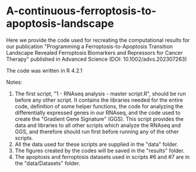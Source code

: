 # A-continuous-ferroptosis-to-apoptosis-landscape
Here we provide the code used for recreating the computational results for our publication "Programming a Ferroptosis-to-Apoptosis Transition Landscape Revealed Ferroptosis Biomarkers and Repressors for Cancer Therapy" published in Advanced Science (DOI: 10.1002/advs.202307263)

The code was written in R 4.2.1

Notes:
1. The first script, "1 - RNAseq analysis - master script.R", should be run before any other script. It contains the libraries needed for the entire code, definition of some helper functions, the code for analyzing the differentially expressed genes in our RNAseq, and the code used to create the "Gradient Gene Signature" (GGS). This script provides the data and libraries to all other scripts which analyze the RNAseq and GGS, and therefore should run first before running any of the other scripts.
2. All the data used for these scripts are supplied in the "data" folder.
3. The figures created by the codes will be saved in the "results" folder.
4. The apoptosis and ferroptosis datasets used in scripts #6 and #7 are in the "data/Datasets" folder.
